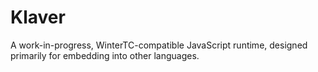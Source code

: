 # Klaver

A work-in-progress, WinterTC-compatible JavaScript runtime, designed primarily for embedding into other languages.


